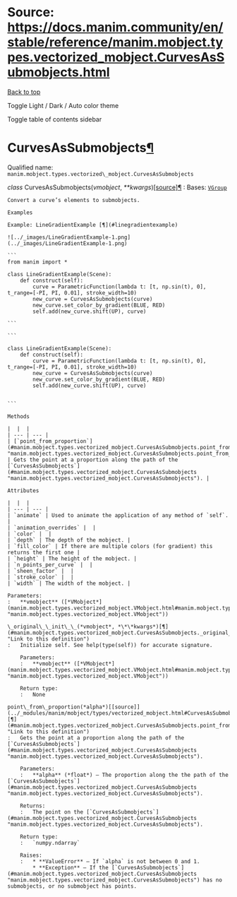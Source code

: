 # Source: https://docs.manim.community/en/stable/reference/manim.mobject.types.vectorized_mobject.CurvesAsSubmobjects.html

[Back to top](#)

Toggle Light / Dark / Auto color theme

Toggle table of contents sidebar

CurvesAsSubmobjects[¶](#curvesassubmobjects "Link to this heading")
===================================================================

Qualified name: `manim.mobject.types.vectorized\_mobject.CurvesAsSubmobjects`

*class* CurvesAsSubmobjects(*vmobject*, *\*\*kwargs*)[[source]](../_modules/manim/mobject/types/vectorized_mobject.html#CurvesAsSubmobjects)[¶](#manim.mobject.types.vectorized_mobject.CurvesAsSubmobjects "Link to this definition")
:   Bases: [`VGroup`](manim.mobject.types.vectorized_mobject.VGroup.html#manim.mobject.types.vectorized_mobject.VGroup "manim.mobject.types.vectorized_mobject.VGroup")

    Convert a curve’s elements to submobjects.

    Examples

    Example: LineGradientExample [¶](#linegradientexample)

    ![../_images/LineGradientExample-1.png](../_images/LineGradientExample-1.png)

    ```
    from manim import *

    class LineGradientExample(Scene):
        def construct(self):
            curve = ParametricFunction(lambda t: [t, np.sin(t), 0], t_range=[-PI, PI, 0.01], stroke_width=10)
            new_curve = CurvesAsSubmobjects(curve)
            new_curve.set_color_by_gradient(BLUE, RED)
            self.add(new_curve.shift(UP), curve)

    ```

    ```

    class LineGradientExample(Scene):
        def construct(self):
            curve = ParametricFunction(lambda t: [t, np.sin(t), 0], t_range=[-PI, PI, 0.01], stroke_width=10)
            new_curve = CurvesAsSubmobjects(curve)
            new_curve.set_color_by_gradient(BLUE, RED)
            self.add(new_curve.shift(UP), curve)


    ```

    Methods

    |  |  |
    | --- | --- |
    | [`point_from_proportion`](#manim.mobject.types.vectorized_mobject.CurvesAsSubmobjects.point_from_proportion "manim.mobject.types.vectorized_mobject.CurvesAsSubmobjects.point_from_proportion") | Gets the point at a proportion along the path of the [`CurvesAsSubmobjects`](#manim.mobject.types.vectorized_mobject.CurvesAsSubmobjects "manim.mobject.types.vectorized_mobject.CurvesAsSubmobjects"). |

    Attributes

    |  |  |
    | --- | --- |
    | `animate` | Used to animate the application of any method of `self`. |
    | `animation_overrides` |  |
    | `color` |  |
    | `depth` | The depth of the mobject. |
    | `fill_color` | If there are multiple colors (for gradient) this returns the first one |
    | `height` | The height of the mobject. |
    | `n_points_per_curve` |  |
    | `sheen_factor` |  |
    | `stroke_color` |  |
    | `width` | The width of the mobject. |

    Parameters:
    :   **vmobject** ([*VMobject*](manim.mobject.types.vectorized_mobject.VMobject.html#manim.mobject.types.vectorized_mobject.VMobject "manim.mobject.types.vectorized_mobject.VMobject"))

    \_original\_\_init\_\_(*vmobject*, *\*\*kwargs*)[¶](#manim.mobject.types.vectorized_mobject.CurvesAsSubmobjects._original__init__ "Link to this definition")
    :   Initialize self. See help(type(self)) for accurate signature.

        Parameters:
        :   **vmobject** ([*VMobject*](manim.mobject.types.vectorized_mobject.VMobject.html#manim.mobject.types.vectorized_mobject.VMobject "manim.mobject.types.vectorized_mobject.VMobject"))

        Return type:
        :   None

    point\_from\_proportion(*alpha*)[[source]](../_modules/manim/mobject/types/vectorized_mobject.html#CurvesAsSubmobjects.point_from_proportion)[¶](#manim.mobject.types.vectorized_mobject.CurvesAsSubmobjects.point_from_proportion "Link to this definition")
    :   Gets the point at a proportion along the path of the [`CurvesAsSubmobjects`](#manim.mobject.types.vectorized_mobject.CurvesAsSubmobjects "manim.mobject.types.vectorized_mobject.CurvesAsSubmobjects").

        Parameters:
        :   **alpha** (*float*) – The proportion along the the path of the [`CurvesAsSubmobjects`](#manim.mobject.types.vectorized_mobject.CurvesAsSubmobjects "manim.mobject.types.vectorized_mobject.CurvesAsSubmobjects").

        Returns:
        :   The point on the [`CurvesAsSubmobjects`](#manim.mobject.types.vectorized_mobject.CurvesAsSubmobjects "manim.mobject.types.vectorized_mobject.CurvesAsSubmobjects").

        Return type:
        :   `numpy.ndarray`

        Raises:
        :   * **ValueError** – If `alpha` is not between 0 and 1.
            * **Exception** – If the [`CurvesAsSubmobjects`](#manim.mobject.types.vectorized_mobject.CurvesAsSubmobjects "manim.mobject.types.vectorized_mobject.CurvesAsSubmobjects") has no submobjects, or no submobject has points.